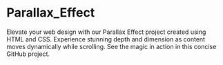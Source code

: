 # Parallax_Effect
Elevate your web design with our Parallax Effect project created using HTML and CSS. Experience stunning depth and dimension as content moves dynamically while scrolling. See the magic in action in this concise GitHub project.
